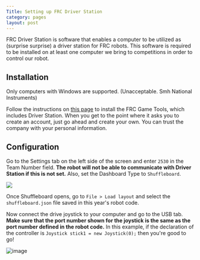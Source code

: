```yaml
---
Title: Setting up FRC Driver Station
category: pages
layout: post
---
```

FRC Driver Station is software that enables a computer to be utilized as (surprise surprise) a driver station for FRC robots. This software is required to be installed on at least one computer we bring to competitions in order to control our robot.

## Installation
Only computers with Windows are supported. (Unacceptable. Smh National Instruments)

Follow the instructions on [this page](https://docs.wpilib.org/en/stable/docs/zero-to-robot/step-2/frc-game-tools.html#installing-the-frc-game-tools) to install the FRC Game Tools, which includes Driver Station. When you get to the point where it asks you to create an account, just go ahead and create your own. You can trust the company with your personal information.

## Configuration
Go to the Settings tab on the left side of the screen and enter `2530` in the Team Number field. **The robot will not be able to communicate with Driver Station if this is not set.** Also, set the Dashboard Type to `Shuffleboard`.

![](https://user-images.githubusercontent.com/56053273/149267432-5cd354e5-b09d-459b-945e-4ac6dcb6c57b.png)

Once Shuffleboard opens, go to `File > Load layout` and select the `shuffleboard.json` file saved in this year's robot code.

Now connect the drive joystick to your computer and go to the USB tab. **Make sure that the port number shown for the joystick is the same as the port number defined in the robot code.** In this example, if the declaration of the controller is `Joystick stick1 = new Joystick(0);` then you're good to go!

![image](https://user-images.githubusercontent.com/56053273/149868025-7da2a3af-2bee-4ce8-aaf4-47d14b172360.png)